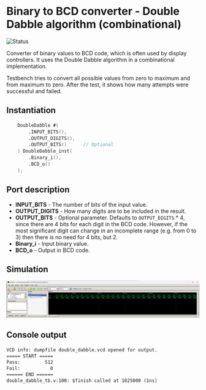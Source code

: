 # Binary to BCD converter - Double Dabble algorithm (combinational)

![Status](https://img.shields.io/badge/STATUS-READY-green.svg)

Converter of binary values to BCD code, which is often used by display controllers. It uses the Double Dabble algorithm in a combinational implementation.

Testbench tries to convert all possible values from zero to maximum and from maximum to zero. After the test, it shows how many attempts were successful and failed.

## Instantiation

```verilog
	DoubleDabble #(
		.INPUT_BITS(),
		.OUTPUT_DIGITS(),
		.OUTPUT_BITS()      // Optional
	) DoubleDabble_inst(
		.Binary_i(),
		.BCD_o()
	);
```

## Port description

+ **INPUT_BITS** - The number of bits of the input value.
+ **OUTPUT_DIGITS** - How many digits are to be included in the result. 
+ **OUTPUT_BITS** - Optional parameter. Defaults to `OUTPUT_DIGITS` * 4, since there are 4 bits for each digit in the BCD code. However, if the most significant digit can change in an incomplete range (e.g. from 0 to 3) then there is no need for 4 bits, but 2.
+ **Binary_i** - Input binary value.
+ **BCD_o** - Output in BCD code.

## Simulation

![Simulation](simulation.png "Simulation")

## Console output

	VCD info: dumpfile double_dabble.vcd opened for output.
	===== START =====
	Pass:         512
	Fail:           0
	====== END ======
	double_dabble_tb.v:100: $finish called at 1025000 (1ns)
